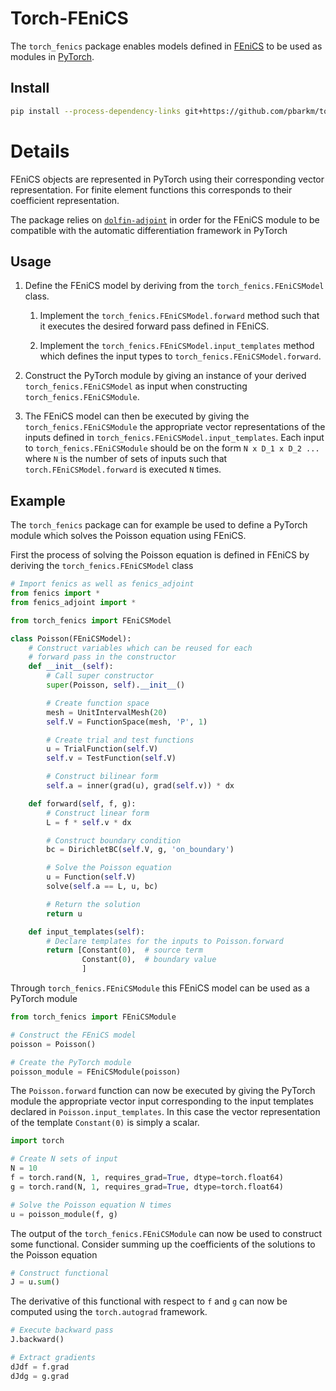 # Torch-FEniCS

The `torch_fenics` package enables models defined in [FEniCS](https://fenicsproject.org) to be used as modules in
 [PyTorch](https://pytorch.org/).

## Install

```bash
pip install --process-dependency-links git+https://github.com/pbarkm/torch-fenics.git@master
```

# Details

FEniCS objects are represented in PyTorch using their corresponding vector representation. For 
finite element functions this corresponds to their coefficient representation. 

The package relies on [`dolfin-adjoint`](http://www.dolfin-adjoint.org/en/latest/) in order for the FEniCS module to be compatible with the
automatic differentiation framework in PyTorch

## Usage

1. Define the FEniCS model by deriving from the `torch_fenics.FEniCSModel` class.

    1. Implement the `torch_fenics.FEniCSModel.forward` method such that it executes
     the desired forward pass defined in FEniCS.
    
    2. Implement the `torch_fenics.FEniCSModel.input_templates` method which defines 
    the input types to `torch_fenics.FEniCSModel.forward`.

2. Construct the PyTorch module by giving an instance of your derived 
`torch_fenics.FEniCSModel` as input when constructing `torch_fenics.FEniCSModule`.

3. The FEniCS model can then be executed by giving the `torch_fenics.FEniCSModule` the
appropriate vector representations of the inputs defined in 
`torch_fenics.FEniCSModel.input_templates`.  Each input to `torch_fenics.FEniCSModule`
should be on the form `N x D_1 x D_2 ...` where `N` is the number of sets of inputs such that
`torch.FEniCSModel.forward` is executed `N` times.

## Example

The `torch_fenics` package can for example be used to define a PyTorch module which solves the Poisson
equation using FEniCS.

First the process of solving the Poisson equation is defined in FEniCS by deriving the `torch_fenics.FEniCSModel` class

```python
# Import fenics as well as fenics_adjoint
from fenics import *
from fenics_adjoint import *

from torch_fenics import FEniCSModel

class Poisson(FEniCSModel):
    # Construct variables which can be reused for each
    # forward pass in the constructor
    def __init__(self):
        # Call super constructor
        super(Poisson, self).__init__()

        # Create function space
        mesh = UnitIntervalMesh(20)
        self.V = FunctionSpace(mesh, 'P', 1)

        # Create trial and test functions
        u = TrialFunction(self.V)
        self.v = TestFunction(self.V)

        # Construct bilinear form
        self.a = inner(grad(u), grad(self.v)) * dx

    def forward(self, f, g):
        # Construct linear form
        L = f * self.v * dx

        # Construct boundary condition
        bc = DirichletBC(self.V, g, 'on_boundary')

        # Solve the Poisson equation
        u = Function(self.V)
        solve(self.a == L, u, bc)

        # Return the solution
        return u

    def input_templates(self):
        # Declare templates for the inputs to Poisson.forward
        return [Constant(0),  # source term
                Constant(0),  # boundary value
                ]
```

Through `torch_fenics.FEniCSModule` this FEniCS model can be used as a PyTorch module

```python
from torch_fenics import FEniCSModule

# Construct the FEniCS model
poisson = Poisson()

# Create the PyTorch module
poisson_module = FEniCSModule(poisson)
```

The `Poisson.forward` function can now be executed by giving the PyTorch module 
the appropriate vector input corresponding to the input templates declared in 
`Poisson.input_templates`. In this case the vector representation of the 
template `Constant(0)` is simply a scalar. 

```python
import torch

# Create N sets of input
N = 10
f = torch.rand(N, 1, requires_grad=True, dtype=torch.float64)
g = torch.rand(N, 1, requires_grad=True, dtype=torch.float64)

# Solve the Poisson equation N times
u = poisson_module(f, g)
```

The output of the `torch_fenics.FEniCSModule` can now be used to construct some 
functional. Consider summing up the coefficients of the solutions to the Poisson
equation

```python
# Construct functional 
J = u.sum()
```

The derivative of this functional with respect to `f` and `g` can now be
computed using the `torch.autograd` framework.

```python
# Execute backward pass
J.backward() 

# Extract gradients
dJdf = f.grad
dJdg = g.grad
```